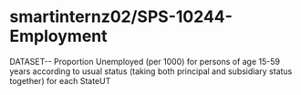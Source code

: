 # smartinternz02/SPS-10244-Employment

DATASET-- Proportion Unemployed (per 1000) for persons of age 15-59 years according to usual status (taking both principal and subsidiary status together) for each StateUT
